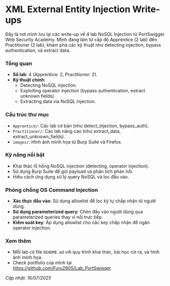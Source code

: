 # XML External Entity Injection Write-ups
Đây là nơi mình lưu lại các write-up về 4 lab NoSQL Injection từ PortSwigger Web Security Academy. Mình đang làm từ cấp độ Apprentice (2 lab) đến Practitioner (2 lab), khám phá các kỹ thuật như detecting injection, bypass authentication, và extract data.

### Tổng quan
- **Số lab**: 4 (Apprentice: 2, Practitioner: 2).
- **Kỹ thuật chính**:
    - Detecting NoSQL injection.
    - Exploiting operator injection (bypass authentication, extract unknown fields).
    - Extracting data via NoSQL injection.

### Cấu trúc thư mục
- `Apprentice/`: Các lab cơ bản (như detect_injection, bypass_auth).
- `Practitioner/`: Các lab nâng cao (như extract_data, extract_unknown_fields).
- `images/`: Hình ảnh minh họa từ Burp Suite và Firefox.

### Kỹ năng nổi bật
- Khai thác lỗ hổng NoSQL injection (detecting, operator injection).
- Sử dụng Burp Suite để gửi payload và phân tích phản hồi.
- Hiểu cách ứng dụng xử lý query NoSQL và lọc đầu vào.

### Phòng chống OS Command Injection
- **Xác thực đầu vào**: Sử dụng allowlist để lọc ký tự chấp nhận từ người dùng.
- **Sử dụng parameterized query**: Chèn đầu vào người dùng qua parameterized queries thay vì nối trực tiếp.
- **Kiểm soát key**: Áp dụng allowlist cho các key chấp nhận để ngăn operator injection.

### Xem thêm
- Mỗi lab có file `README.md` với quy trình khai thác, bài học rút ra, và hình ảnh minh họa.
- Check portfolio của mình tại https://github.com/Furu2805/Lab_PortSwigger.

*Cập nhật: 16/07/2025*